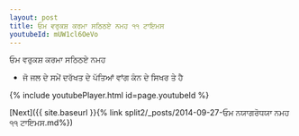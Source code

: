 ```yaml
---
layout: post
title: ਓਮ ਵਰੁਕਸ਼ ਕਰਮਾ ਸਠਿਠਏ ਨਮਹ ੧੧ ਟਾਇਮਸ
youtubeId: mUW1cl6OeVo
---
```

 
 
 ਓਮ ਵਰੁਕਸ਼ ਕਰਮਾ ਸਠਿਠਏ ਨਮਹ  
 
 -  ਜੋ ਜਲ ਦੇ ਸਮੇਂ ਦਰੱਖਤ ਦੇ ਪੱਤਿਆਂ ਵਾਂਗ ਕੰਨ ਦੇ ਸਿਖਰ ਤੇ ਹੈ 
 
  
 
  
 
 
 
 
 
 


{% include youtubePlayer.html id=page.youtubeId %}
 
[Next]({{ site.baseurl }}{% link  split2/_posts/2014-09-27-ਓਮ ਨਯਾਗਰੋਧਯਾ ਨਮਹ ੧੧ ਟਾਇਮਸ.md%})
 
